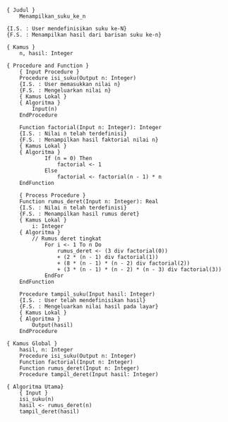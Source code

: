     { Judul }
        Menampilkan_suku_ke_n

    {I.S. : User mendefinisikan suku ke-N}
    {F.S. : Menampilkan hasil dari barisan suku ke-n}

    { Kamus }
        n, hasil: Integer

    { Procedure and Function }
        { Input Procedure }
        Procedure isi_suku(Output n: Integer)
        {I.S. : User memasukkan nilai n}
        {F.S. : Mengeluarkan nilai n}
        { Kamus Lokal }
        { Algoritma }
            Input(n)
        EndProcedure

        Function factorial(Input n: Integer): Integer
        {I.S. : Nilai n telah terdefinisi}
        {F.S. : Menampilkan hasil faktorial nilai n}
        { Kamus Lokal }
        { Algoritma }
                If (n = 0) Then
                    factorial <- 1
                Else
                    factorial <- factorial(n - 1) * n
        EndFunction

        { Process Procedure }
        Function rumus_deret(Input n: Integer): Real
        {I.S. : Nilai n telah terdefinisi}
        {F.S. : Menampilkan hasil rumus deret}
        { Kamus Lokal }
            i: Integer
        { Algoritma }
            // Rumus deret tingkat
                For i <- 1 To n Do
                    rumus_deret <- (3 div factorial(0)) 
                    + (2 * (n - 1) div factorial(1)) 
                    + (8 * (n - 1) * (n - 2) div factorial(2)) 
                    + (3 * (n - 1) * (n - 2) * (n - 3) div factorial(3))
                EndFor
        EndFunction

        Procedure tampil_suku(Input hasil: Integer)
        {I.S. : User telah mendefinisikan hasil}
        {F.S. : Mengeluarkan nilai hasil pada layar}
        { Kamus Lokal }
        { Algoritma }
            Output(hasil)
        EndProcedure

    { Kamus Global }
        hasil, n: Integer
        Procedure isi_suku(Output n: Integer)
        Function factorial(Input n: Integer)
        Function rumus_deret(Input n: Integer)
        Procedure tampil_deret(Input hasil: Integer)
        
    { Algoritma Utama}
        { Input }
        isi_suku(n)
        hasil <- rumus_deret(n)
        tampil_deret(hasil)

